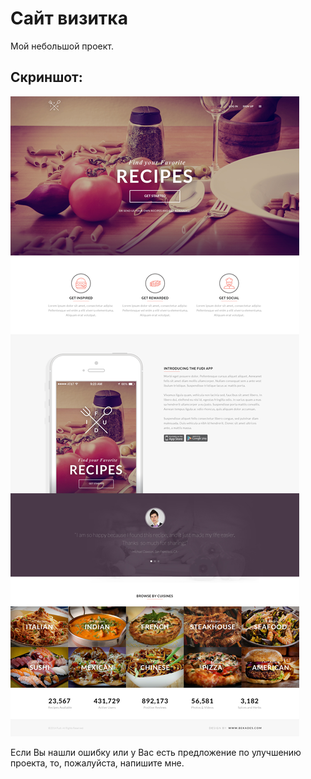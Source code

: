 # Сайт визитка
Мой небольшой проект. 

## Скриншот:

![PSD](https://github.com/DenisShilyaev/LANDING_PAGE1/raw/master/source/Fudi.jpg)

Если Вы нашли ошибку или у Вас есть предложение по улучшению проекта, то, пожалуйста, напишите мне.